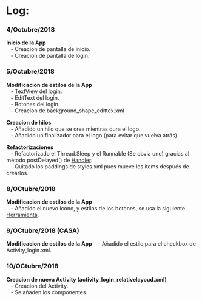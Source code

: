 # Log:

### 4/Octubre/2018

   **Inicio de la App**   
&nbsp;&nbsp; - Creacion de pantalla de inicio.  
&nbsp;&nbsp; - Creacion de pantalla de login.  

### 5/Octubre/2018  
   **Modificacion de estilos de la App**  
&nbsp;&nbsp; - TextView del login.  
&nbsp;&nbsp; - EditText del login.  
&nbsp;&nbsp; - Botones del login.  
&nbsp;&nbsp; - Creacion de background_shape_edittex.xml  

   **Creacion de hilos**  
&nbsp;&nbsp; - Añadido un hilo que se crea mientras dura el logo.  
&nbsp;&nbsp; - Añadido un finalizador para el logo (para evitar que vuelva atrás).  

   **Refactorizaciones**  
&nbsp;&nbsp; - Refactorizado el Thread.Sleep y el Runnable (Se obvia uno) gracias al método postDelayed() de [Handler](https://developer.android.com/reference/android/os/Handler).  
&nbsp;&nbsp; - Quitado los paddings de styles.xml pues mueve los items después de crearlos.  

### 8/OCtubre/2018
   **Modificacion de estilos de la App**  
&nbsp;&nbsp; - Añadido el nuevo icono, y estilos de los botones, se usa la siguiente [Herramienta](http://romannurik.github.io/AndroidAssetStudio/index.html).    
  
 ### 9/OCtubre/2018 (CASA)  
   **Modificacion de estilos de la App** 
&nbsp;&nbsp; - Añadido el estilo para el checkbox de Activity_login.xml.  


 ### 10/OCtubre/2018  
   **Creacion de nueva Activity (activity_login_relativelayoud.xml)**  
&nbsp;&nbsp; - Creacion del Activity.  
&nbsp;&nbsp; - Se añaden los componentes.  
